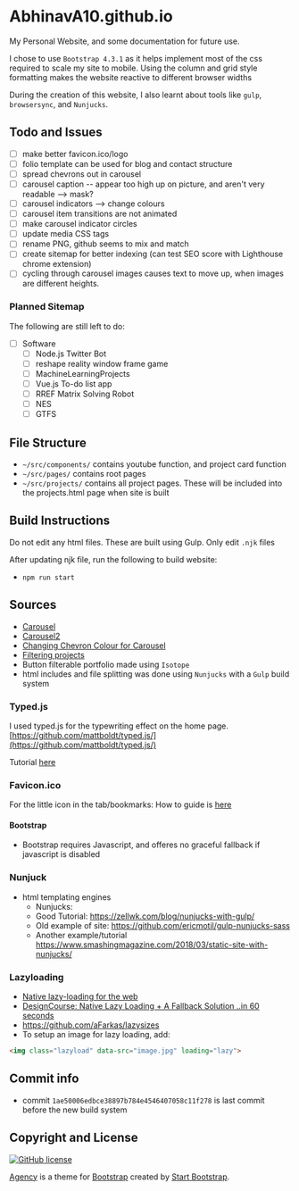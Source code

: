 # AbhinavA10.github.io

My Personal Website, and some documentation for future use.

I chose to use `Bootstrap 4.3.1` as it helps implement most of the css required to scale my site to mobile. Using the column and grid style formatting makes the website reactive to different browser widths

During the creation of this website, I also learnt about tools like `gulp`, `browsersync`, and `Nunjucks`.

## Todo and Issues

- [ ] make better favicon.ico/logo
- [ ] folio template can be used for blog and contact structure
- [ ] spread chevrons out in carousel
- [ ] carousel caption -- appear too high up on picture, and aren't very readable --> mask?
- [ ] carousel indicators --> change colours
- [ ] carousel item transitions are not animated
- [ ] make carousel indicator circles
- [ ] update media CSS tags
- [ ] rename PNG, github seems to mix and match
- [ ] create sitemap for better indexing (can test SEO score with Lighthouse chrome extension)
- [ ] cycling through carousel images causes text to move up, when images are different heights.

### Planned Sitemap

The following are still left to do:

- [ ] Software
  - [ ] Node.js Twitter Bot
  - [ ] reshape reality window frame game
  - [ ] MachineLearningProjects
  - [ ] Vue.js To-do list app
  - [ ] RREF Matrix Solving Robot
  - [ ] NES
  - [ ] GTFS

## File Structure
- `~/src/components/` contains youtube function, and project card function
- `~/src/pages/` contains root pages
- `~/src/projects/` contains all project pages. These will be included into the projects.html page when site is built

## Build Instructions
Do not edit any html files. These are built using Gulp. Only edit `.njk` files

After updating njk file, run the following to build website:
- `npm run start`

## Sources

- [Carousel](https://www.w3schools.com/bootstrap/bootstrap_carousel.asp)
- [Carousel2](https://getbootstrap.com/docs/4.1/components/carousel/)
- [Changing Chevron Colour for Carousel](https://stackoverflow.com/questions/49391266/change-bootstrap-4-carousel-control-colors/49391884)
- [Filtering projects](https://www.w3schools.com/howto/howto_js_filter_elements.asp)
- Button filterable portfolio made using `Isotope`
- html includes and file splitting was done using `Nunjucks` with a `Gulp` build system

### Typed.js

I used typed.js for the typewriting effect on the home page.
[https://github.com/mattboldt/typed.js/](https://github.com/mattboldt/typed.js/)

Tutorial [here](https://www.youtube.com/watch?v=Jed5ZasNtJM)

### Favicon.ico

For the little icon in the tab/bookmarks:
How to guide is [here](https://tutorialehtml.com/en/what-is-favicon-ico-usage/)

#### Bootstrap
- Bootstrap requires Javascript, and offeres no graceful fallback if javascript is disabled

### Nunjuck
- html templating engines
    - Nunjucks: 
    - Good Tutorial: https://zellwk.com/blog/nunjucks-with-gulp/
    - Old example of site: https://github.com/ericmotil/gulp-nunjucks-sass
    - Another example/tutorial https://www.smashingmagazine.com/2018/03/static-site-with-nunjucks/

### Lazyloading 
- [Native lazy-loading for the web](https://web.dev/native-lazy-loading/)
- [DesignCourse: Native Lazy Loading + A Fallback Solution ..in 60 seconds](https://www.youtube.com/watch?v=6mTKlOGBYfM)
- https://github.com/aFarkas/lazysizes
- To setup an image for lazy loading, add:
```html
<img class="lazyload" data-src="image.jpg" loading="lazy">
```

## Commit info
- commit `1ae50006edbce38897b784e4546407058c11f278` is last commit before the new build system

## Copyright and License

[![GitHub license](https://img.shields.io/badge/license-MIT-blue.svg)](./LICENSE)

[Agency](https://startbootstrap.com/template-overviews/agency/) is a theme for [Bootstrap](http://getbootstrap.com/) created by [Start Bootstrap](http://startbootstrap.com/).
